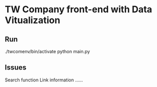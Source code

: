TW Company front-end with Data Vitualization
===========

## Run
./twcomenv/bin/activate 
python main.py

## Issues
Search function
Link information
......

